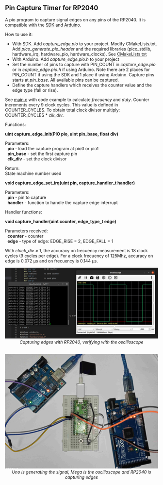 ## Pin Capture Timer for RP2040

A pio program to capture signal edges on any pins of the RP2040. It is compatible with the [SDK](https://raspberrypi.github.io/pico-sdk-doxygen/) and [Arduino](https://github.com/earlephilhower/arduino-pico).

How to use it:

- With SDK. Add *capture_edge.pio* to your project. Modify CMakeLists.txt. Add *pico_generate_pio_header* and the required libraries (pico_stdlib, hardware_irq, hardware_pio, hardware_clocks). See [CMakeLists.txt](src/CMakeLists.txt)
- With Arduino. Add *capture_edge.pio.h* to your project
- Set the number of pins to capture with PIN_COUNT in *capture_edge.pio* or in *capture_edge.pio.h* if using Arduino. Note there are 2 places for PIN_COUNT if using the SDK and 1 place if using Arduino. Capture pins starts at *pin_base*. All available pins can be captured.
- Define the capture handlers which receives the counter value and the edge type (fall or rise).

See [main.c](src/main.c) with code example to calculate *frecuency* and *duty*. Counter increments every 9 clock cycles. This value is defined in COUNTER_CYCLES. To obtain total clock divisor multiply:  COUNTER_CYCLES * *clk_div*. 

Functions:

**uint capture_edge_init(PIO pio, uint pin_base, float div)**  

Parameters:  
&nbsp;&nbsp;**pio** - load the capture program at pio0 or pio1  
&nbsp;&nbsp;**pin_base** - set the first capture pin  
&nbsp;&nbsp;**clk_div** - set the clock divisor  

Return:  
State machine number used  

**void capture_edge_set_irq(uint pin, capture_handler_t handler)**  

Parameters:  
&nbsp;&nbsp;**pin** - pin to capture  
&nbsp;&nbsp;**handler** - function to handle the capture edge interrupt  

Handler functions:  

**void capture_handler(uint counter, edge_type_t edge)**  

Parameters received:  
&nbsp;&nbsp;**counter** - counter   
&nbsp;&nbsp;**edge** - type of edge: EDGE_RISE = 2, EDGE_FALL = 1  

With *clock_div = 1*, the accuracy on frecuency measurement is 18 clock cycles (9 cycles per edge). For a clock frecuency of 125Mhz, accuracy on edge is 0.072 μs and on frecuency is 0.144 μs.

<p align="center"><img src="./images/capture1.png" width="800"><br>  
  <i>Capturing edges with RP2040, verifying with the oscilloscope</i><br><br></p>

<p align="center"><img src="./images/capture2.jpg" width="800"><br>
  <i>Uno is generating the signal, Mega is the oscilloscope and RP2040 is capturing edges</i><br><br></p>
